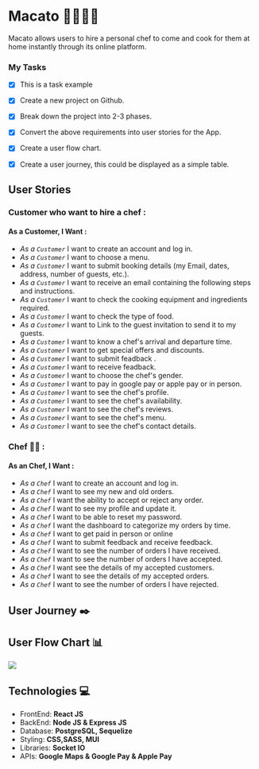# Macato :hamburger::meat_on_bone::fried_shrimp::rice: 

Macato allows users to hire a personal chef to come and cook for them at home instantly through its online platform.





### **My Tasks**
- [x] This is a task example
- [x] Create a new project on Github.
- [x] Break down the project into 2-3 phases.
- [x] Convert the above requirements into user stories for the App.
- [x] Create a user flow chart.
- [x] Create a user journey, this could be displayed as a simple table.


## **User Stories**


### **Customer  who want to hire a chef** : 
   #### As a Customer, I Want : 
 - _As a ` Customer `_ I want to create an account and log in.
- _As a ` Customer `_ I want to choose a menu.
- _As a ` Customer `_ I want to submit booking details (my Email, dates, address, number of guests, etc.).
- _As a ` Customer `_  I want to receive an email containing the following steps and instructions.
- _As a ` Customer `_ I want to check the cooking equipment and ingredients required.
- _As a ` Customer `_  I want to check the type of food.
- _As a ` Customer `_  I want to Link to the guest invitation to send it to my guests.
- _As a ` Customer `_  I want to know a chef's arrival and departure time.
- _As a ` Customer `_ I want to get special offers and discounts.
- _As a ` Customer `_ I want to submit feadback .
- _As a ` Customer `_ I want to receive feadback.
- _As a ` Customer `_  I want to choose the chef's gender.
- _As a ` Customer `_  I want to pay in google pay or apple pay or in person.
- _As a ` Customer `_ I want to see the chef's profile.
- _As a ` Customer `_ I want to see the chef's availability.
- _As a ` Customer `_ I want to see the chef's reviews.
- _As a ` Customer `_ I want to see the chef's menu.
- _As a ` Customer `_ I want to see the chef's contact details.




### **Chef** :woman_cook: : 
   #### As an Chef, I Want  : 
- _As a ` Chef `_ I want to create an account and log in.
- _As a ` Chef `_ I want to see my new and old orders.
- _As a ` Chef `_ I want the ability to accept or reject any order.
- _As a ` Chef `_ I want to see my profile and update it.
- _As a ` Chef `_ I want to be able to reset my password.
- _As a ` Chef `_ I want the dashboard to categorize my orders by time.
- _As a ` Chef `_ I want to get paid in person or online
- _As a ` Chef `_ I want to submit feedback and receive feedback.
- _As a ` Chef `_ I want to see the number of orders I have received.
- _As a ` Chef `_ I want to see the number of orders I have accepted.
- _As a ` Chef `_ I want see the details of my accepted customers.
- _As a ` Chef `_ I want to see the details of my accepted orders.
- _As a ` Chef `_ I want to see the number of orders I have rejected.


## **User Journey**  :black_nib:

## **User Flow Chart** :bar_chart: 
![](https://i.imgur.com/oNyCRRE.png)


## **Technologies** :computer:


- FrontEnd: **React JS**
- BackEnd: **Node JS & Express JS**
- Database: **PostgreSQL, Sequelize**
- Styling: **CSS,SASS, MUI**
- Libraries: **Socket IO**
- APIs: **Google Maps & Google Pay & Apple Pay**


